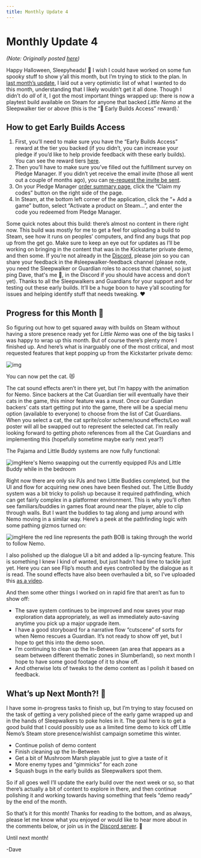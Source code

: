 ```yaml
---
title: Monthly Update 4
---
```

# Monthly Update 4

*(Note: Originally posted [here](https://www.kickstarter.com/projects/diesoft/little-nemo/posts/3649034))*

Happy Halloween, Sleepyheads! **👻** I wish I could have worked on some fun spooky stuff to show y’all this month, but I’m trying to stick to the plan. In [last month’s update](https://www.kickstarter.com/projects/diesoft/little-nemo/posts/3622667), I laid out a very optimistic list of what I wanted to do this month, understanding that I likely wouldn’t get it all done. Though I didn’t do *all* of it, I got the most important things wrapped up: there is now a playtest build available on Steam for anyone that backed *Little Nemo* at the Sleepwalker tier or above (this is the “💾 Early Builds Access” reward).'

## How to get Early Builds Access

1. First, you’ll need to make sure you have the “Early Builds Access” reward at the tier you backed (if you didn’t, you can increase your pledge if you’d like to help provide feedback with these early builds). You can see the reward tiers [here](https://diesoft.pledgemanager.com/projects/little-nemo/participate/).
2. Then you’ll have to make sure you’ve filled out the fulfillment survey on  Pledge Manager. If you didn’t yet receive the email invite (those all went out a couple of months ago), you can [re-request the invite be sent](https://diesoft.pledgemanager.com/projects/little-nemo/).
3. On your Pledge Manager [order summary page](https://diesoft.pledgemanager.com/projects/little-nemo/summary/), click the “Claim my codes” button on the right side of the page.
4. In Steam, at the bottom left corner of the application, click the “+ Add a game” button, select “Activate a product on Steam…”, and enter the code you redeemed from Pledge Manager.
   

Some quick notes about this build: there’s almost no content in there right now. This build was mostly for me to get a feel for uploading a build to Steam, see how it runs on peoples’ computers, and find any bugs that pop up from the get go. Make sure to keep an eye out for updates as I’ll be working on bringing in the content that was in the Kickstarter private demo, and then some. If you’re not already in the [Discord](https://discord.com/invite/9NymgSJAVp), please join so you can share your feedback in the #sleepwalker-feedback channel (please note, you need the Sleepwalker or Guardian roles to access that channel, so just ping Dave, that's me 👋, in the Discord if you should have access and don’t yet). Thanks to all the Sleepwalkers and Guardians for your support and for testing out these early builds. It’ll be a huge boon to have y’all scouting for issues and helping identify stuff that needs tweaking. ❤️

## Progress for this Month 🎃

So figuring out how to get squared away with builds on Steam without having a store presence ready yet for *Little Nemo* was one of the big tasks I was happy to wrap up this month. But of course there’s plenty more I finished up. And here’s what is inarguably one of the most critical, and most requested features that kept popping up from the Kickstarter private demo:

![img](https://i.kickstarter.com/assets/039/060/406/8bbd1dbf9e0e0d3240205a3cb8416fa7_original.gif?fit=scale-down&origin=ugc&q=92&width=700&sig=q60VJ1h8TQN%2BawpstxAnKkFrp3I8tFcRovhwgCBXv3c%3D)

You can now pet the cat. 😻

The cat sound effects aren’t in there yet, but I’m happy with the animation for Nemo. Since backers at the Cat Guardian tier will eventually have their cats in the game, this minor feature was a *must*. Once our Guardian backers’ cats start getting put into the game, there will be a special menu option (available to everyone) to choose from the list of Cat Guardians. When you select a cat, the cat sprite/color scheme/sound effects/Leo wall poster will all be swapped out to represent the selected cat. I’m really looking forward to getting photo references from all the Cat Guardians and implementing this (hopefully sometime maybe early next year?)

The Pajama and Little Buddy systems are now fully functional:

![img](https://i.kickstarter.com/assets/039/060/415/7b972ddfa2b864826bdba1fc9b0712f9_original.gif?fit=scale-down&origin=ugc&q=92&width=700&sig=uMR0qSU8h582a6XqH9VUKx9bW%2FRx34Lv8cQEcdx%2BTtg%3D)Here's Nemo swapping out the currently equipped PJs and Little Buddy while in the bedroom

Right now there are only six PJs and two Little Buddies completed, but the UI and flow for acquiring new ones have been fleshed out. The Little Buddy system was a bit tricky to polish up because it required pathfinding, which can get fairly complex in a platformer environment. This is why you’ll often see familiars/buddies in games float around near the player, able to clip through walls. But I want the buddies to tag along and jump around with Nemo moving in a similar way. Here’s a peek at the pathfinding logic with some pathing gizmos turned on:

![img](https://i.kickstarter.com/assets/039/060/427/8a77e2939c4cc33b9c73e854de54e166_original.gif?fit=scale-down&origin=ugc&q=92&width=700&sig=Ym1x7w0enBwq%2BlLo4Hbefn1R6v4HzvVKz7JRf88IFVE%3D)Here the red line represents the path BOB is taking through the world to follow Nemo.

I also polished up the dialogue UI a bit and added a lip-syncing feature. This is something I knew I kind of wanted, but just hadn’t had time to tackle just yet. Here you can see Flip’s mouth and eyes controlled by the dialogue as it is read. The sound effects have also been overhauled a bit, so I’ve uploaded this [as a video](https://www.youtube.com/watch?v=nd5Bjf7_eF8).

And then some other things I worked on in rapid fire that aren’t as fun to show off:

- The save system continues to be improved and now saves your map exploration data appropriately, as well as immediately auto-saving anytime you pick up a major upgrade item.
- I have a good storyboard for a narrative flow “cutscene” of sorts for when Nemo rescues a Guardian. It’s not ready to show off yet, but I hope to get this into the demo soon.
- I’m continuing to clean up the In-Between (an area that appears as a seam between different thematic zones in Slumberland), so next month I hope to have some good footage of it to show off.
- And otherwise lots of tweaks to the demo content as I polish it based on feedback.
  

## What’s up Next Month?! 🍂

I have some in-progress tasks to finish up, but I’m trying to stay focused on the task of getting a very polished piece of the early game wrapped up and in the hands of Sleepwalkers to poke holes in it. The goal here is to get a good build that I could possibly use as a limited time demo to kick off Little Nemo’s Steam store presence/wishlist campaign sometime this winter.

- Continue polish of demo content
- Finish cleaning up the In-Between
- Get a bit of Mushroom Marsh playable just to give a taste of it
- More enemy types and “gimmicks” for each zone
- Squash bugs in the early builds as Sleepwalkers spot them.
  

So if all goes well I’ll update the early build over the next week or so, so that there’s actually a bit of content to explore in there, and then continue polishing it and working towards having something that feels “demo ready” by the end of the month.

So that’s it for this month! Thanks for reading to the bottom, and as always, please let me know what you enjoyed or would like to hear more about in the comments below, or join us in the [Discord server](https://discord.com/invite/9NymgSJAVp). 💚

Until next month!

-Dave
